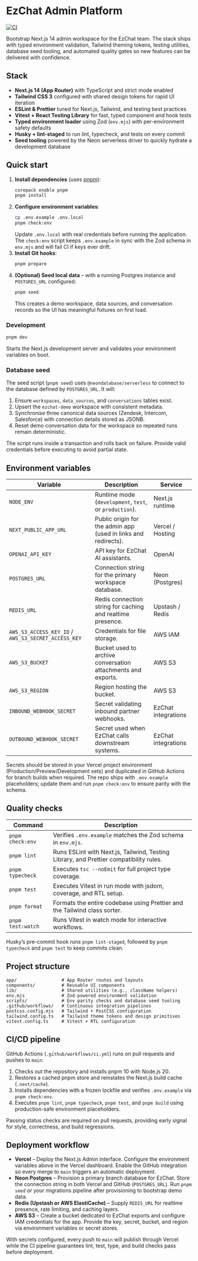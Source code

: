 # EzChat Admin Platform

[![CI](https://github.com/rowan0513/ctonew/actions/workflows/ci.yml/badge.svg?branch=main)](https://github.com/rowan0513/ctonew/actions/workflows/ci.yml)

Bootstrap Next.js 14 admin workspace for the EzChat team. The stack ships with typed environment validation, Tailwind theming tokens, testing utilities, database seed tooling, and automated quality gates so new features can be delivered with confidence.

## Stack

- **Next.js 14 (App Router)** with TypeScript and strict mode enabled
- **Tailwind CSS 3** configured with shared design tokens for rapid UI iteration
- **ESLint & Prettier** tuned for Next.js, Tailwind, and testing best practices
- **Vitest + React Testing Library** for fast, typed component and hook tests
- **Typed environment loader** using Zod (`env.mjs`) with per-environment safety defaults
- **Husky + lint-staged** to run lint, typecheck, and tests on every commit
- **Seed tooling** powered by the Neon serverless driver to quickly hydrate a development database

## Quick start

1. **Install dependencies** (uses [pnpm](https://pnpm.io)):
   ```bash
   corepack enable pnpm
   pnpm install
   ```
2. **Configure environment variables**:
   ```bash
   cp .env.example .env.local
   pnpm check:env
   ```
   Update `.env.local` with real credentials before running the application. The `check:env` script keeps `.env.example` in sync with the Zod schema in `env.mjs` and will fail CI if keys ever drift.
3. **Install Git hooks**:
   ```bash
   pnpm prepare
   ```
4. **(Optional) Seed local data** – with a running Postgres instance and `POSTGRES_URL` configured:
   ```bash
   pnpm seed
   ```
   This creates a demo workspace, data sources, and conversation records so the UI has meaningful fixtures on first load.

### Development

```bash
pnpm dev
```

Starts the Next.js development server and validates your environment variables on boot.

### Database seed

The seed script (`pnpm seed`) uses `@neondatabase/serverless` to connect to the database defined by `POSTGRES_URL`. It will:

1. Ensure `workspaces`, `data_sources`, and `conversations` tables exist.
2. Upsert the `ezchat-demo` workspace with consistent metadata.
3. Synchronise three canonical data sources (Zendesk, Intercom, Salesforce) with connection details stored as JSONB.
4. Reset demo conversation data for the workspace so repeated runs remain deterministic.

The script runs inside a transaction and rolls back on failure. Provide valid credentials before executing to avoid partial state.

## Environment variables

| Variable | Description | Service |
| -------- | ----------- | ------- |
| `NODE_ENV` | Runtime mode (`development`, `test`, or `production`). | Next.js runtime |
| `NEXT_PUBLIC_APP_URL` | Public origin for the admin app (used in links and redirects). | Vercel / Hosting |
| `OPENAI_API_KEY` | API key for EzChat AI assistants. | OpenAI |
| `POSTGRES_URL` | Connection string for the primary workspace database. | Neon (Postgres) |
| `REDIS_URL` | Redis connection string for caching and realtime presence. | Upstash / Redis |
| `AWS_S3_ACCESS_KEY_ID` / `AWS_S3_SECRET_ACCESS_KEY` | Credentials for file storage. | AWS IAM |
| `AWS_S3_BUCKET` | Bucket used to archive conversation attachments and exports. | AWS S3 |
| `AWS_S3_REGION` | Region hosting the bucket. | AWS S3 |
| `INBOUND_WEBHOOK_SECRET` | Secret validating inbound partner webhooks. | EzChat integrations |
| `OUTBOUND_WEBHOOK_SECRET` | Secret used when EzChat calls downstream systems. | EzChat integrations |

Secrets should be stored in your Vercel project environment (Production/Preview/Development sets) and duplicated in GitHub Actions for branch builds when required. The repo ships with `.env.example` placeholders; update them and run `pnpm check:env` to ensure parity with the schema.

## Quality checks

| Command           | Description                                                                            |
| ----------------- | -------------------------------------------------------------------------------------- |
| `pnpm check:env`  | Verifies `.env.example` matches the Zod schema in `env.mjs`.                            |
| `pnpm lint`       | Runs ESLint with Next.js, Tailwind, Testing Library, and Prettier compatibility rules. |
| `pnpm typecheck`  | Executes `tsc --noEmit` for full project type coverage.                                |
| `pnpm test`       | Executes Vitest in run mode with jsdom, coverage, and RTL setup.                       |
| `pnpm format`     | Formats the entire codebase using Prettier and the Tailwind class sorter.              |
| `pnpm test:watch` | Runs Vitest in watch mode for interactive workflows.                                   |

Husky’s pre-commit hook runs `pnpm lint-staged`, followed by `pnpm typecheck` and `pnpm test` to keep commits clean.

## Project structure

```
app/                 # App Router routes and layouts
components/          # Reusable UI components
lib/                 # Shared utilities (e.g., className helpers)
env.mjs              # Zod-powered environment validation
scripts/             # Env parity checks and database seed tooling
.github/workflows/   # Continuous integration pipelines
postcss.config.mjs   # Tailwind + PostCSS configuration
tailwind.config.ts   # Tailwind theme tokens and design primitives
vitest.config.ts     # Vitest + RTL configuration
```

## CI/CD pipeline

GitHub Actions (`.github/workflows/ci.yml`) runs on pull requests and pushes to `main`:

1. Checks out the repository and installs pnpm 10 with Node.js 20.
2. Restores a cached pnpm store and reinstates the Next.js build cache (`.next/cache`).
3. Installs dependencies with a frozen lockfile and verifies `.env.example` via `pnpm check:env`.
4. Executes `pnpm lint`, `pnpm typecheck`, `pnpm test`, and `pnpm build` using production-safe environment placeholders.

Passing status checks are required on pull requests, providing early signal for style, correctness, and build regressions.

## Deployment workflow

- **Vercel** – Deploy the Next.js Admin interface. Configure the environment variables above in the Vercel dashboard. Enable the GitHub integration so every merge to `main` triggers an automatic deployment.
- **Neon Postgres** – Provision a primary branch database for EzChat. Store the connection string in both Vercel and GitHub (`POSTGRES_URL`). Run `pnpm seed` or your migrations pipeline after provisioning to bootstrap demo data.
- **Redis (Upstash or AWS ElastiCache)** – Supply `REDIS_URL` for realtime presence, rate limiting, and caching layers.
- **AWS S3** – Create a bucket dedicated to EzChat exports and configure IAM credentials for the app. Provide the key, secret, bucket, and region via environment variables or secret stores.

With secrets configured, every push to `main` will publish through Vercel while the CI pipeline guarantees lint, test, type, and build checks pass before deployment.
